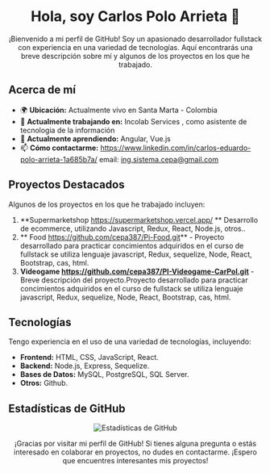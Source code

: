 <h1 align="center">Hola, soy Carlos Polo Arrieta 👋</h1>

<p align="center">¡Bienvenido a mi perfil de GitHub! Soy un apasionado desarrollador fullstack con experiencia en una variedad de tecnologías. Aquí encontrarás una breve descripción sobre mí y algunos de los proyectos en los que he trabajado.</p>

<h2>Acerca de mí</h2>

- 🌍 **Ubicación:** Actualmente vivo en Santa Marta - Colombia
- 💼 **Actualmente trabajando en:** Incolab Services , como asistente de tecnologia de la información
- 🌱 **Actualmente aprendiendo:** Angular, Vue.js
- 📫 **Cómo contactarme:** https://www.linkedin.com/in/carlos-eduardo-polo-arrieta-1a685b7a/   email: ing.sistema.cepa@gmail.com

<h2>Proyectos Destacados</h2>

<p>Algunos de los proyectos en los que he trabajado incluyen:</p>

1. **Supermarketshop https://supermarketshop.vercel.app/ ** Desarrollo de ecommerce, utilizando Javascript, Redux, React, Node.js, otros..
2. ** Food https://github.com/cepa387/Pi-Food.git** - Proyecto desarrollado para practicar concimientos adquiridos en el curso de fullstack se utiliza lenguaje javascript, Redux, sequelize, Node, React, Bootstrap, cas, html.
3. **Videogame https://github.com/cepa387/PI-Videogame-CarPol.git** - Breve descripción del proyecto.Proyecto desarrollado para practicar concimientos adquiridos en el curso de fullstack se utiliza lenguaje javascript, Redux, sequelize, Node, React, Bootstrap, cas, html.

<h2>Tecnologías</h2>

<p>Tengo experiencia en el uso de una variedad de tecnologías, incluyendo:</p>

- **Frontend:** HTML, CSS, JavaScript, React.
- **Backend:** Node.js, Express, Sequelize.
- **Bases de Datos:** MySQL, PostgreSQL, SQL Server.
- **Otros:** Github.

<h2>Estadísticas de GitHub</h2>

<p align="center">
  <img src="https://github-readme-stats.vercel.app/api?username=cepa387&show_icons=true&theme=radical" alt="Estadísticas de GitHub">
</p>

<p align="center">¡Gracias por visitar mi perfil de GitHub! Si tienes alguna pregunta o estás interesado en colaborar en proyectos, no dudes en contactarme. ¡Espero que encuentres interesantes mis proyectos!</p>
